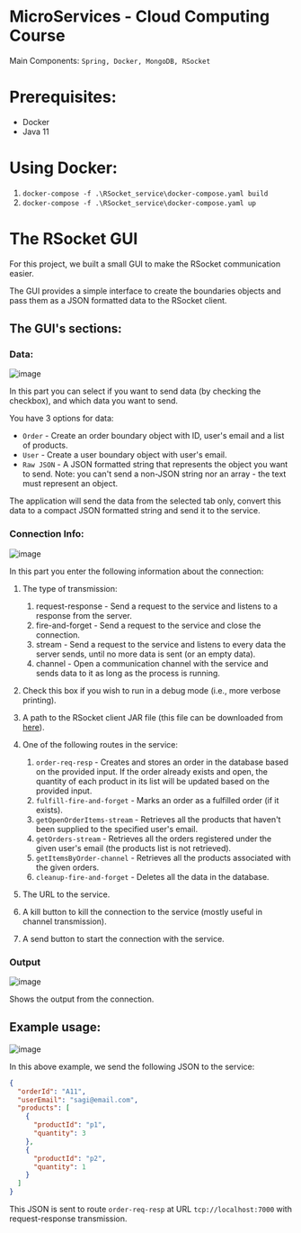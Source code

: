 # MicroServices - Cloud Computing Course

Main Components: `Spring, Docker, MongoDB, RSocket`

# Prerequisites:

- Docker
- Java 11

# Using Docker:

1. `docker-compose -f .\RSocket_service\docker-compose.yaml build`
2. `docker-compose -f .\RSocket_service\docker-compose.yaml up`

# The RSocket GUI

For this project, we built a small GUI to make the RSocket communication easier.

The GUI provides a simple interface to create the boundaries objects and pass them as a JSON formatted data to the
RSocket client.

## The GUI's sections:

### Data:

![image](https://user-images.githubusercontent.com/73391391/169661054-b22d45cb-f489-4c62-8719-fdf80c8dd6ee.png)

In this part you can select if you want to send data (by checking the checkbox), and which data you want to send.

You have 3 options for data:

- `Order` - Create an order boundary object with ID, user's email and a list of products.
- `User` - Create a user boundary object with user's email.
- `Raw JSON` - A JSON formatted string that represents the object you want to send.
  Note: you can't send a non-JSON string nor an array - the text must represent an object.

The application will send the data from the selected tab only, convert this data to a compact JSON formatted string and
send it to the service.

### Connection Info:

![image](https://user-images.githubusercontent.com/73391391/169653946-4740bd13-b217-4a9a-ae62-eafef51e2632.png)

In this part you enter the following information about the connection:

1. The type of transmission:
    1. request-response - Send a request to the service and listens to a response from the server.
    2. fire-and-forget - Send a request to the service and close the connection.
    3. stream - Send a request to the service and listens to every data the server sends, until no more data is sent (or
       an empty data).
    4. channel - Open a communication channel with the service and sends data to it as long as the process is running.

2. Check this box if you wish to run in a debug mode (i.e., more verbose printing).
3. A path to the RSocket client JAR file (this file can be downloaded from [here](https://github.com/making/rsc/releases)).
4. One of the following routes in the service:
    1. `order-req-resp` - Creates and stores an order in the database based on the provided input.
       If the order already exists and open, the quantity of each product in its list will be updated based on the
       provided input.
    2. `fulfill-fire-and-forget` - Marks an order as a fulfilled order (if it exists).
    3. `getOpenOrderItems-stream` - Retrieves all the products that haven't been supplied to the specified user's email.
    4. `getOrders-stream` - Retrieves all the orders registered under the given user's email (the products list is not
       retrieved).
    5. `getItemsByOrder-channel` - Retrieves all the products associated with the given orders.
    6. `cleanup-fire-and-forget` - Deletes all the data in the database.
5. The URL to the service.
6. A kill button to kill the connection to the service (mostly useful in channel transmission).
7. A send button to start the connection with the service.

### Output

![image](https://user-images.githubusercontent.com/73391391/169654622-1e09fb28-156f-4756-aa1e-f200a8869536.png)

Shows the output from the connection.

## Example usage:

![image](https://user-images.githubusercontent.com/73391391/169661307-5a4ef85d-2b7d-4713-92b9-7a53b67b734f.png)

In this above example, we send the following JSON to the service:

```json
{
  "orderId": "A11",
  "userEmail": "sagi@email.com",
  "products": [
    {
      "productId": "p1",
      "quantity": 3
    },
    {
      "productId": "p2",
      "quantity": 1
    }
  ]
}
```

This JSON is sent to route `order-req-resp` at URL `tcp://localhost:7000` with request-response transmission.